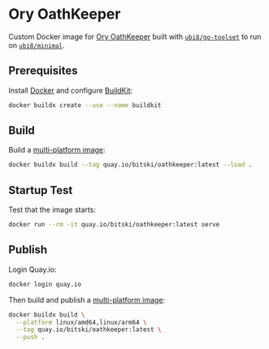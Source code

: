 # Ory OathKeeper

Custom Docker image for [Ory OathKeeper][oathkeeper] built with
[`ubi8/go-toolset`][ubi8-go-toolset] to run on [`ubi8/minimal`][ubi8].

## Prerequisites

Install [Docker][docker] and configure [BuildKit][buildkit]:

```sh
docker buildx create --use --name buildkit
```

## Build

Build a [multi-platform image][docker-multiplatform]:

```sh
docker buildx build --tag quay.io/bitski/oathkeeper:latest --load .
```

## Startup Test

Test that the image starts:

```sh
docker run --rm -it quay.io/bitski/oathkeeper:latest serve
```

## Publish

Login Quay.io:

```sh
docker login quay.io
```

Then build and publish a [multi-platform image][docker-multiplatform]:

```sh
docker buildx build \
  --platform linux/amd64,linux/arm64 \
  --tag quay.io/bitski/oathkeeper:latest \
  --push .
```

[buildkit]: https://github.com/moby/buildkit
[docker-multiplatform]: https://docs.docker.com/build/buildx/multiplatform-images/
[docker]: https://www.docker.com/get-started/
[oathkeeper]: https://github.com/ory/oathkeeper
[ubi8-go-toolset]: https://catalog.redhat.com/software/containers/ubi8/go-toolset/5ce8713aac3db925c03774d1
[ubi8]: https://catalog.redhat.com/software/containers/ubi8-minimal/5c64772edd19c77a158ea216
